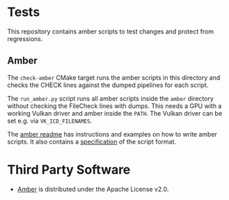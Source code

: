 # Tests

This repository contains amber scripts to test changes and protect from
regressions.

## Amber

The `check-amber` CMake target runs the amber scripts in this directory and
checks the CHECK lines against the dumped pipelines for each script.

The `run_amber.py` script runs all amber scripts inside the `amber` directory
without checking the FileCheck lines with dumps.
This needs a GPU with a working Vulkan driver and amber inside the `PATH`.
The Vulkan driver can be set e.g. via `VK_ICD_FILENAMES`.

The [amber readme](https://github.com/google/amber) has instructions and
examples on how to write amber scripts. It also contains a
[specification](https://github.com/google/amber/blob/main/docs/amber_script.md)
of the script format.

# Third Party Software
* [Amber](https://github.com/google/amber) is distributed under the Apache License v2.0.
